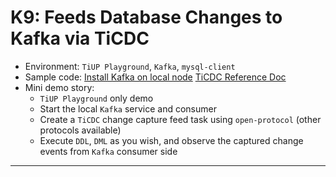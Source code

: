 # K9: Feeds Database Changes to Kafka via TiCDC
+ Environment: `TiUP Playground`, `Kafka`, `mysql-client`
+ Sample code:
[Install Kafka on local node](https://kafka.apache.org/downloads)
[TiCDC Reference Doc](https://docs.pingcap.com/tidb/dev/manage-ticdc)
+ Mini demo story:
  + `TiUP Playground` only demo
  + Start the local `Kafka` service and consumer
  + Create a `TiCDC` change capture feed task using `open-protocol` (other protocols available)
  + Execute `DDL`, `DML` as you wish, and observe the captured change events from `Kafka` consumer side
------------------------------------------------------------------------------
